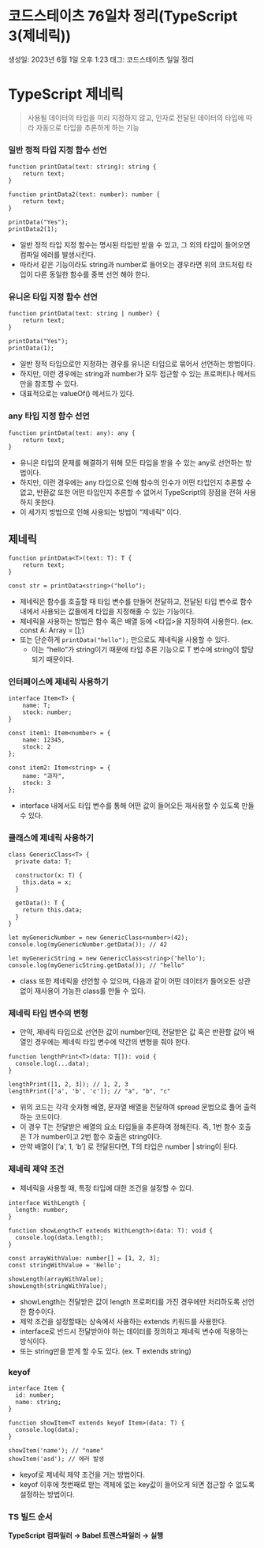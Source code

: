# 코드스테이츠 76일차 정리(TypeScript 3(제네릭))

생성일: 2023년 6월 1일 오후 1:23
태그: 코드스테이츠 일일 정리

# TypeScript 제네릭

> 사용될 데이터의 타입을 미리 지정하지 않고, 인자로 전달된 데이터의 타입에 따라 자동으로 타입을 추론하게 하는 기능
> 

### 일반 정적 타입 지정 함수 선언

```tsx
function printData(text: string): string {
	return text;
}

function printData2(text: number): number {
	return text;
}

printData("Yes");
printData2(1);
```

- 일반 정적 타입 지정 함수는 명시된 타입만 받을 수 있고, 그 외의 타입이 들어오면 컴파일 에러를 발생시킨다.
- 따라서 같은 기능이라도 string과 number로 들어오는 경우라면 위의 코드처럼 타입이 다른 동일한 함수를 중복 선언 해야 한다.

### 유니온 타입 지정 함수 선언

```tsx
function printData(text: string | number) {
	return text;
}

printData("Yes");
printData(1);
```

- 일반 정적 타입으로만 지정하는 경우를 유니온 타입으로 묶어서 선언하는 방법이다.
- 하지만, 이런 경우에는 string과 number가 모두 접근할 수 있는 프로퍼티나 메서드만을 참조할 수 있다.
- 대표적으로는 valueOf() 메서드가 있다.

### any 타입 지정 함수 선언

```tsx
function printData(text: any): any {
	return text;
}
```

- 유니온 타입의 문제를 해결하기 위해 모든 타입을 받을 수 있는 any로 선언하는 방법이다.
- 하지만, 이런 경우에는 any 타입으로 인해 함수의 인수가 어떤 타입인지 추론할 수 없고, 반환값 또한 어떤 타입인지 추론할 수 없어서 TypeScript의 장점을 전혀 사용하지 못한다.
- 이 세가지 방법으로 인해 사용되는 방법이 “제네릭” 이다.

## 제네릭

```tsx
function printData<T>(text: T): T {
	return text;
}

const str = printData<string>("hello");
```

- 제네릭은 함수를 호출할 때 타입 변수를 만들어 전달하고, 전달된 타입 변수로 함수 내에서 사용되는 값들에게 타입을 지정해줄 수 있는 기능이다.
- 제네릭을 사용하는 방법은 함수 혹은 배열 등에 <타입>을 지정하여 사용한다.
(ex. const A: Array<number> = [];)
- 또는 단순하게 `printData("hello");` 만으로도 제네릭을 사용할 수 있다.
    - 이는 “hello”가 string이기 때문에 타입 추론 기능으로 T 변수에 string이 할당되기 때문이다.

### 인터페이스에 제네릭 사용하기

```tsx
interface Item<T> {
	name: T;
	stock: number;
}

const item1: Item<number> = {
	name: 12345,
	stock: 2
};

const item2: Item<string> = {
	name: "과자",
	stock: 3
};
```

- interface 내에서도 타입 변수를 통해 어떤 값이 들어오든 재사용할 수 있도록 만들 수 있다.

### 클래스에 제네릭 사용하기

```tsx
class GenericClass<T> {
  private data: T;

  constructor(x: T) {
    this.data = x;
  }

  getData(): T {
    return this.data;
  }
}

let myGenericNumber = new GenericClass<number>(42);
console.log(myGenericNumber.getData()); // 42

let myGenericString = new GenericClass<string>('hello');
console.log(myGenericString.getData()); // "hello"
```

- class 또한 제네릭을 선언할 수 있으며, 다음과 같이 어떤 데이터가 들어오든 상관없이 재사용이 가능한 class를 만들 수 있다.

### 제네릭 타입 변수의 변형

- 만약, 제네릭 타입으로 선언한 값이 number인데, 전달받은 값 혹은 반환할 값이 배열인 경우에는 제네릭 타입 변수에 약간의 변형을 줘야 한다.

```tsx
function lengthPrint<T>(data: T[]): void {
  console.log(...data);
}

lengthPrint([1, 2, 3]); // 1, 2, 3
lengthPrint(['a', 'b', 'c']); // "a", "b", "c"
```

- 위의 코드는 각각 숫자형 배열, 문자열 배열을 전달하여 spread 문법으로 풀어 출력하는 코드이다.
- 이 경우 T는 전달받은 배열의 요소 타입들을 추론하여 정해진다.
즉, 1번 함수 호출은 T가 number이고 2번 함수 호출은 string이다.
- 만약 배열이 [’a’, 1, ‘b’] 로 전달된다면, T의 타입은 number | string이 된다.

### 제네릭 제약 조건

- 제네릭을 사용할 때, 특정 타입에 대한 조건을 설정할 수 있다.

```tsx
interface WithLength {
  length: number;
}

function showLength<T extends WithLength>(data: T): void {
  console.log(data.length);
}

const arrayWithValue: number[] = [1, 2, 3];
const stringWithValue = 'Hello';

showLength(arrayWithValue);
showLength(stringWithValue);
```

- showLength는 전달받은 값이 length 프로퍼티를 가진 경우에만 처리하도록 선언한 함수이다.
- 제약 조건을 설정할때는 상속에서 사용하는 extends 키워드를 사용한다.
- interface로 반드시 전달받아야 하는 데이터를 정의하고 제네릭 변수에 적용하는 방식이다.
- 또는 string만을 받게 할 수도 있다.
(ex. T extends string)

### keyof

```tsx
interface Item {
  id: number;
  name: string;
}

function showItem<T extends keyof Item>(data: T) {
  console.log(data);
}

showItem('name'); // "name"
showItem('asd'); // 에러 발생
```

- keyof로 제네릭 제약 조건을 거는 방법이다.
- keyof 이후에 첫번째로 받는 객체에 없는 key값이 들어오게 되면 접근할 수 없도록 설정하는 방법이다.

### TS 빌드 순서

**TypeScript 컴파일러 → Babel 트랜스파일러 → 실행**